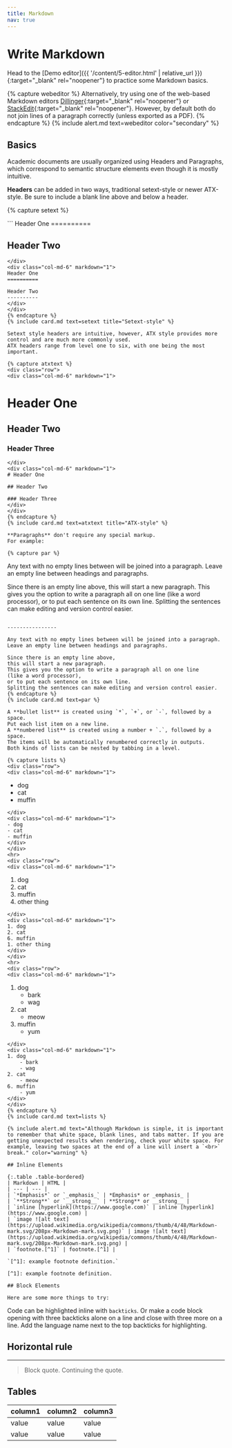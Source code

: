 ```yaml
---
title: Markdown
nav: true
---
```


# Write Markdown

Head to the [Demo editor]({{ '/content/5-editor.html' | relative_url }}){:target="_blank" rel="noopener"} to practice some Markdown basics.

{% capture webeditor %}
Alternatively, try using one of the web-based Markdown editors 
[Dillinger](https://dillinger.io/){:target="_blank" rel="noopener"}
or 
[StackEdit](https://stackedit.io/){:target="_blank" rel="noopener"}.
However, by default both do not join lines of a paragraph correctly (unless exported as a PDF).
{% endcapture %}
{% include alert.md text=webeditor color="secondary" %}

## Basics  

Academic documents are usually organized using Headers and Paragraphs, which correspond to semantic structure elements even though it is mostly intuitive.

**Headers** can be added in two ways, traditional setext-style or newer ATX-style.
Be sure to include a blank line above and below a header.

{% capture setext %}
<div class="row">
<div class="col-md-6" markdown="1">
```
Header One
==========

Header Two
----------
```
</div>
<div class="col-md-6" markdown="1">
Header One
==========

Header Two
----------
</div>
</div>
{% endcapture %}
{% include card.md text=setext title="Setext-style" %}

Setext style headers are intuitive, however, ATX style provides more control and are much more commonly used. 
ATX headers range from level one to six, with one being the most important.

{% capture atxtext %}
<div class="row">
<div class="col-md-6" markdown="1">
```
# Header One

## Header Two

### Header Three
```
</div>
<div class="col-md-6" markdown="1">
# Header One

## Header Two

### Header Three
</div>
</div>
{% endcapture %}
{% include card.md text=atxtext title="ATX-style" %}

**Paragraphs** don't require any special markup.
For example:

{% capture par %}
```
Any text with no empty lines between will be joined into a paragraph.
Leave an empty line between headings and paragraphs.

Since there is an empty line above, 
this will start a new paragraph.
This gives you the option to write a paragraph all on one line 
(like a word processor),
or to put each sentence on its own line.
Splitting the sentences can make editing and version control easier. 
```

----------------

Any text with no empty lines between will be joined into a paragraph.
Leave an empty line between headings and paragraphs.

Since there is an empty line above, 
this will start a new paragraph.
This gives you the option to write a paragraph all on one line 
(like a word processor),
or to put each sentence on its own line.
Splitting the sentences can make editing and version control easier. 
{% endcapture %}
{% include card.md text=par %}

A **bullet list** is created using `*`, `+`, or `-`, followed by a space.
Put each list item on a new line.
A **numbered list** is created using a number + `.`, followed by a space.
The items will be automatically renumbered correctly in outputs. 
Both kinds of lists can be nested by tabbing in a level.

{% capture lists %}
<div class="row">
<div class="col-md-6" markdown="1">
```
- dog
- cat
- muffin
```
</div>
<div class="col-md-6" markdown="1">
- dog
- cat
- muffin
</div>
</div>
<hr>
<div class="row">
<div class="col-md-6" markdown="1">
```
1. dog
2. cat
6. muffin
1. other thing
```
</div>
<div class="col-md-6" markdown="1">
1. dog
2. cat
6. muffin
1. other thing
</div>
</div>
<hr>
<div class="row">
<div class="col-md-6" markdown="1">
```
1. dog
    - bark
    - wag
2. cat
    - meow
6. muffin
    - yum
```
</div>
<div class="col-md-6" markdown="1">
1. dog
    - bark
    - wag
2. cat
    - meow
6. muffin
    - yum
</div>
</div>
{% endcapture %}
{% include card.md text=lists %}

{% include alert.md text="Although Markdown is simple, it is important to remember that white space, blank lines, and tabs matter. If you are getting unexpected results when rendering, check your white space. For example, leaving two spaces at the end of a line will insert a `<br>` break." color="warning" %}

## Inline Elements

{:.table .table-bordered}
| Markdown | HTML |
| --- | --- |
| `*Emphasis*` or `_emphasis_` | *Emphasis* or _emphasis_ |
| `**Strong**` or `__strong__` | **Strong** or __strong__ |
| `inline [hyperlink](https://www.google.com)` | inline [hyperlink](https://www.google.com) |
| `image ![alt text](https://upload.wikimedia.org/wikipedia/commons/thumb/4/48/Markdown-mark.svg/208px-Markdown-mark.svg.png)` | image ![alt text](https://upload.wikimedia.org/wikipedia/commons/thumb/4/48/Markdown-mark.svg/208px-Markdown-mark.svg.png) |
| `footnote.[^1]` | footnote.[^1] |

`[^1]: example footnote definition.`

[^1]: example footnote definition.

## Block Elements

Here are some more things to try:

```
Code can be highlighted inline with `backticks`.
Or make a code block opening with three backticks alone on a line 
and close with three more on a line. 
Add the language name next to the top backticks for highlighting.

## Horizontal rule

-------------

> Block quote.
> Continuing the quote.

## Tables

| column1 | column2 | column3 |
| --- | --- | --- |
| value | value | value |
| value | value | value |

```
